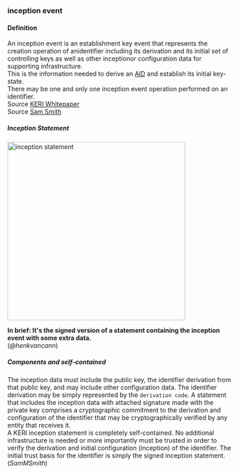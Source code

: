 ### inception event

<h4>Definition</h4><p>An inception event is an establishment key event that represents the creation operation of anidentifier including its derivation and its initial set of controlling keys as well as other inceptionor configuration data for supporting infrastructure.<br>This is the information needed to derive an <a href="AID">AID</a> and establish its initial key-state.<br>There may be one and only one inception event operation performed on an identifier.<br>Source <a href="https://github.com/SmithSamuelM/Papers/blob/master/whitepapers/KERI_WP_2.x.web.pdf">KERI Whitepaper</a><br>Source <a href="https://github.com/WebOfTrust/ietf-keri/blob/main/draft-ssmith-keri.md#basic-terminology">Sam Smith</a></p><h5>Inception Statement</h5><img src="https://raw.githubusercontent.com/WebOfTrust/keri/7fc96da6c277d3921fb1248ce9235400a4ff6af7/images/inception-statement.png" alt="inception statement" border="0" width="400" /><p><strong>In brief: It&#39;s the signed version of a statement containing the inception event with some extra data.</strong><br>(<em>@henkvancann</em>)</p><h5>Components and self-contained</h5><p>The inception data must include the public key, the identifier derivation from that public key, and may include other configuration data. The identifier derivation may be simply represented by the <code>derivation code</code>. A statement that includes the inception data with attached signature made with the private key comprises a cryptographic commitment to the derivation and configuration of the identifier that may be cryptographically verified by any entity that receives it.<br>A KERI inception statement is completely self-contained. No additional infrastructure is needed or more importantly must be trusted in order to verify the derivation and initial configuration (inception) of the identifier. The initial trust basis for the identifier is simply the signed inception statement.<br>(<em>SamMSmith</em>)</p>